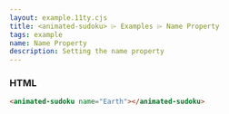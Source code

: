```yaml
---
layout: example.11ty.cjs
title: <animated-sudoku> ⌲ Examples ⌲ Name Property
tags: example
name: Name Property
description: Setting the name property
---
```


<animated-sudoku name="Earth"></animated-sudoku>

<h3>HTML</h3>

```html
<animated-sudoku name="Earth"></animated-sudoku>
```
